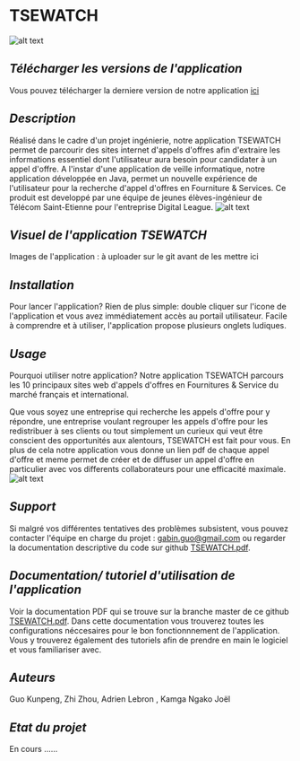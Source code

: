 # TSEWATCH
![alt text](http://www.geipi-polytech.org/sites/default/files/styles/logos_page/public/logos/logo_Telecom_StEtienne_web.jpg?itok=JAV2x8lshttp://url/to/img.png)

## *Télécharger les versions de l'application*
Vous pouvez télécharger la derniere version de notre application [ici](https://drive.google.com/file/d/1XP_9FER7dnMNuVXhXaCkRbm0fXat9nAr/view?usp=sharing)

## *Description*
Réalisé dans le cadre d'un projet ingénierie, notre application TSEWATCH permet de parcourir des sites internet d'appels d'offres afin
d'extraire les informations essentiel dont l'utilisateur aura besoin pour candidater à un appel d'offre.
A l'instar d'une application de veille informatique, notre application développée en Java, permet un nouvelle expérience de l'utilisateur 
pour la recherche d'appel d'offres en Fourniture & Services.
Ce produit est developpé par une équipe de jeunes élèves-ingénieur de Télécom Saint-Etienne pour l'entreprise Digital League.
![alt text](https://milleetunregards.com/app/uploads/2018/08/digital_league_logo_bckg_blanc_1900.png)

## *Visuel de l'application TSEWATCH*
Images de l'application :
à uploader sur le git avant de les mettre ici

## *Installation*
Pour lancer l'application? Rien de plus simple: double cliquer sur l'icone de l'application et vous avez immédiatement 
accès au portail utilisateur. Facile à comprendre et à utiliser, l'application propose plusieurs onglets ludiques.

## *Usage*
Pourquoi utiliser notre application?
Notre application TSEWATCH parcours les 10 principaux sites web d'appels d'offres en Fournitures & Service du marché français et international.

Que vous soyez une entreprise qui recherche les appels d'offre pour y répondre, une entreprise voulant regrouper les appels d'offre pour les redistribuer à ses clients ou tout simplement un curieux qui veut être conscient des opportunités aux alentours, TSEWATCH est fait pour vous.
En plus de cela notre application vous donne un lien pdf de chaque appel d'offre et meme permet de créer et de diffuser un appel d'offre
en particulier avec vos differents collaborateurs pour une efficacité maximale.
![alt text](https://www.penser-et-agir.fr/wp-content/uploads/2018/04/efficacit%C3%A9-et-efficience.jpg)

## *Support*
Si malgré vos différentes tentatives des problèmes subsistent, vous pouvez contacter l'équipe en charge du projet : gabin.guo@gmail.com 
ou regarder la documentation descriptive du code sur github [TSEWATCH.pdf](https://github.com/gabinguo/TSEWATCH/blob/master/TSEWATCH.pdf).

## *Documentation/ tutoriel d'utilisation de l'application*

Voir la documentation PDF qui se trouve sur la branche master de ce github [TSEWATCH.pdf](https://github.com/gabinguo/TSEWATCH/blob/master/TSEWATCH.pdf).
Dans cette documentation vous trouverez toutes les configurations néccesaires pour le bon fonctionnnement de l'application. Vous y trouverez également des tutoriels afin de prendre en main le logiciel et vous familiariser avec.


## *Auteurs*
Guo Kunpeng, Zhi Zhou, Adrien Lebron , Kamga Ngako Joël

## *Etat du projet*
En cours ......
